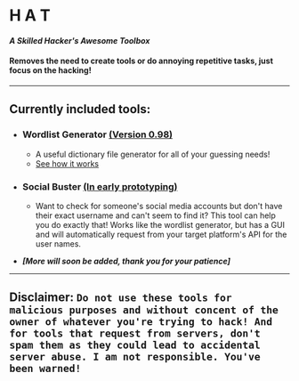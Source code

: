 # H A T
#### *A Skilled **Hacker's Awesome Toolbox***
#### Removes the need to create tools or do annoying repetitive tasks, just focus on the hacking!
________
## **Currently included tools:**


* ### Wordlist Generator [(Version 0.98)](https://github.com/Funtime-UwU/HAT/releases/tag/Stable-Unready)
  * A useful dictionary file generator for all of your guessing needs!
  * [See how it works](/DictionaryGen/Algorithm.md)


* ### Social Buster [(In early prototyping)](https://github.com/Funtime-UwU/HAT/tree/Live-Development)
  * Want to check for someone's social media accounts but don't have their exact username and can't seem to find it? This tool can help you do exactly that! Works like the wordlist generator, but has a GUI and will automatically request from your target platform's API for the user names.
  
  
* ***[More will soon be added, thank you for your patience]***


____

## **Disclaimer:** `Do not use these tools for malicious purposes and without concent of the owner of whatever you're trying to hack! And for tools that request from servers, don't spam them as they could lead to accidental server abuse. I am not responsible. You've been warned!`
